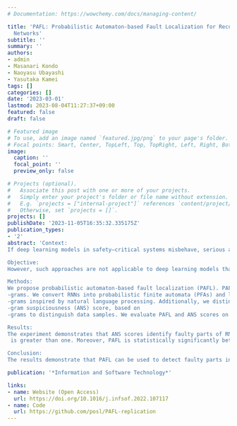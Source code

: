 ```yaml
---
# Documentation: https://wowchemy.com/docs/managing-content/

title: 'PAFL: Probabilistic Automaton-based Fault Localization for Recurrent Neural
  Networks'
subtitle: ''
summary: ''
authors:
- admin
- Masanari Kondo
- Naoyasu Ubayashi
- Yasutaka Kamei
tags: []
categories: []
date: '2023-03-01'
lastmod: 2023-08-04T11:27:37+09:00
featured: false
draft: false

# Featured image
# To use, add an image named `featured.jpg/png` to your page's folder.
# Focal points: Smart, Center, TopLeft, Top, TopRight, Left, Right, BottomLeft, Bottom, BottomRight.
image:
  caption: ''
  focal_point: ''
  preview_only: false

# Projects (optional).
#   Associate this post with one or more of your projects.
#   Simply enter your project's folder or file name without extension.
#   E.g. `projects = ["internal-project"]` references `content/project/deep-learning/index.md`.
#   Otherwise, set `projects = []`.
projects: []
publishDate: '2023-11-05T16:35:32.335175Z'
publication_types:
- '2'
abstract: 'Context:
If deep learning models in safety–critical systems misbehave, serious accidents may occur. Previous studies have proposed approaches to overcome such misbehavior by detecting and modifying the responsible faulty parts in deep learning models. For example, fault localization has been applied to deep neural networks to detect neurons that cause misbehavior.

Objective:
However, such approaches are not applicable to deep learning models that have internal states, which change dynamically based on the input data samples (e.g., recurrent neural networks (RNNs)). Hence, we propose a new fault localization approach to be applied to RNNs.

Methods:
We propose probabilistic automaton-based fault localization (PAFL). PAFL enables developers to detect faulty parts even in RNNs by computing suspiciousness scores with fault localization using 
-grams. We convert RNNs into probabilistic finite automata (PFAs) and localize faulty sequences of state transitions on PFAs. To consider various sequences and to detect faulty ones more precisely, we use 
-grams inspired by natural language processing. Additionally, we distinguish data samples related to the misbehavior to evaluate PAFL. We also propose a novel suspiciousness score, average 
-gram suspiciousness (ANS) score, based on 
-grams to distinguish data samples. We evaluate PAFL and ANS scores on eight publicly available datasets on three RNN variants: simple recurrent neural network, gated recurrent units, and long short-term memory.

Results:
The experiment demonstrates that ANS scores identify faulty parts of RNNs when 
 is greater than one. Moreover, PAFL is statistically significantly better and has large effect sizes compared to state-of-the-art fault localization in terms of distinguishing data samples related to the misbehavior. Specifically, PAFL is better in 66.74% of the experimental settings.

Conclusion:
The results demonstrate that PAFL can be used to detect faulty parts in RNNs. Hence, in future studies, PAFL can be used as a baseline for fault localization in RNNs.'

publication: '*Information and Software Technology*'

links:
- name: Website (Open Access)
  url: https://doi.org/10.1016/j.infsof.2022.107117
- name: Code
  url: https://github.com/posl/PAFL-replication
---
```


